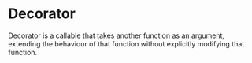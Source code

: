 # Decorator

Decorator is a callable that takes another function as an argument, extending the behaviour of that function without explicitly modifying that function.
